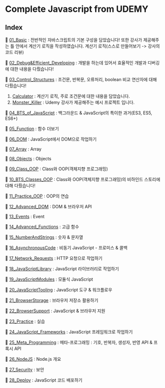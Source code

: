 # Complete Javascript from UDEMY

## Index

🚀 [01_Basic](https://github.com/Imshyeon/Develop_Study/tree/js/Javascript/Complete-Udemy/01_Basic) : 전반적인 자바스크립트의 기본 구성을 담았습니다! 또한 강사가 제공해주는 틀 안에서 계산기 로직을 작성하였습니다. 계산기 로직(스스로 만들어보기 -> 강사의 코드 리뷰)
<br>

🚀 [02_Debug&Efficient_Developing](https://github.com/Imshyeon/Develop_Study/tree/js/Javascript/Complete-Udemy/02_Debug&Efficient_Developing) : 개발을 하는데 있어서 효율적인 개발과 디버깅에 대한 내용을 다뤘습니다!
<br>

🚀 [03_Control_Structures](https://github.com/Imshyeon/Develop_Study/tree/js/Javascript/Complete-Udemy/03_Control_Structures) : 조건문, 반복문, 오류처리, boolean 비교 연산자에 대해 다뤘습니다!

   1. [Calculator](https://github.com/Imshyeon/Develop_Study/tree/js/Javascript/Complete-Udemy/03_Control_Structures/Calculator) : 계산기 로직, 주로 조건문에 대한 내용을 담았습니다.
   2. [Monster_Killer](https://github.com/Imshyeon/Develop_Study/tree/js/Javascript/Complete-Udemy/03_Control_Structures/Monster_Killer) : Udemy 강사가 제공해주는 예시 프로젝트 입니다.

🚀 [04_BTS_of_JavaScript](https://github.com/Imshyeon/Develop_Study/tree/js/Javascript/Complete-Udemy/04_Background) : 백그라운드 & JavaScript의 특이한 과거(ES3, ES5, ES6+) <br>

🚀 [05_Function](https://github.com/Imshyeon/Develop_Study/tree/js/Javascript/Complete-Udemy/05_Function) : 함수 더보기 <br>

🚀 [06_DOM](https://github.com/Imshyeon/Develop_Study/tree/js/Javascript/Complete-Udemy/06_DOM) : JavaScript에서 DOM으로 작업하기 <br>

🚀 [07_Array](https://github.com/Imshyeon/Develop_Study/tree/js/Javascript/Complete-Udemy/07_Array) : Array <br>

🚀 [08_Objects](https://github.com/Imshyeon/Develop_Study/tree/js/Javascript/Complete-Udemy/08_Objects) : Objects <br>

🚀 [09_Class_OOP](https://github.com/Imshyeon/Develop_Study/tree/js/Javascript/Complete-Udemy/09_Class_OOP) : Class와 OOP(객체지향 프로그래밍) <br>

🚀 [10_BTS_Classes_OOP](https://github.com/Imshyeon/Develop_Study/tree/js/Javascript/Complete-Udemy/10_BTS_Classes_OOP) : Class와 OOP(객체지향 프로그래밍)의 비하인드 스토리에 대해 다뤘습니다! <br>

🚀 [11_Practice_OOP](https://github.com/Imshyeon/Develop_Study/tree/js/Javascript/Complete-Udemy/11_Practice_OOP) : OOP의 연습 <br>

🚀 [12_Advanced_DOM](https://github.com/Imshyeon/Develop_Study/tree/js/Javascript/Complete-Udemy/12_Advanced_DOM) : DOM & 브라우저 API <br>

🚀 [13_Events](https://github.com/Imshyeon/Develop_Study/tree/js/Javascript/Complete-Udemy/13_Events) : Event <br>

🚀 [14_Advanced_Functions](https://github.com/Imshyeon/Develop_Study/tree/js/Javascript/Complete-Udemy/14_Advanced_Functions) : 고급 함수 <br>

🚀 [15_NumberAndStrings](https://github.com/Imshyeon/Develop_Study/tree/js/Javascript/Complete-Udemy/15_NumberAndStrings) : 숫자 & 문자열 <br>

🚀 [16_AsynchronousCode](https://github.com/Imshyeon/Develop_Study/tree/js/Javascript/Complete-Udemy/16_AsynchronousCode) : 비동기 JavaScript - 프로미스 & 콜백 <br>

🚀 [17_Network_Requests](https://github.com/Imshyeon/Develop_Study/tree/js/Javascript/Complete-Udemy/17_Network_Requests) : HTTP 요청으로 작업하기 <br>

🚀 [18_JavaScriptLibrary](https://github.com/Imshyeon/Develop_Study/tree/js/Javascript/Complete-Udemy/18_JavaScriptLibrary) : JavaScript 라이브러리로 작업하기 <br>

🚀 [19_JavaScriptModules](https://github.com/Imshyeon/Develop_Study/tree/js/Javascript/Complete-Udemy/19_JavaScriptModules) : 모듈식 JavaScript <br>

🚀 [20_JavaScriptTooling](https://github.com/Imshyeon/Develop_Study/tree/js/Javascript/Complete-Udemy/20_JavaScriptTooling) : JavaScript 도구 & 워크플로우 <br>

🚀 [21_BrowserStorage](https://github.com/Imshyeon/Develop_Study/tree/js/Javascript/Complete-Udemy/21_BrowserStorage) : 브라우저 저장소 활용하기 <br>

🚀 [22_BrowserSupport](https://github.com/Imshyeon/Develop_Study/tree/js/Javascript/Complete-Udemy/22_BrowserSupport) : JavaScript & 브라우저 지원 <br>

🚀 [23_Practice](https://github.com/Imshyeon/Develop_Study/tree/js/Javascript/Complete-Udemy/23_Practice) : 실습 <br>

🚀 [24_JavaScript_Frameworks](https://github.com/Imshyeon/Develop_Study/tree/js/Javascript/Complete-Udemy/24_JavaScript_Frameworks) : JavaScript 프레임워크로 작업하기 <br>

🚀 [25_Meta_Programming](https://github.com/Imshyeon/Develop_Study/tree/js/Javascript/Complete-Udemy/25_Meta_Programming) : 메타-프로그래밍 : 기호, 반복자, 생성자, 반영 API & 프록시 API <br>

🚀 [26_NodeJS](https://github.com/Imshyeon/Develop_Study/tree/js/Javascript/Complete-Udemy/26_NodeJS) : Node.js 개요 <br>

🚀 [27_Security](https://github.com/Imshyeon/Develop_Study/tree/js/Javascript/Complete-Udemy/27_Security) : 보안 <br>

🚀 [28_Deploy](https://github.com/Imshyeon/Develop_Study/tree/js/Javascript/Complete-Udemy/28_Deploy) : JavaScript 코드 배포하기 <br>

